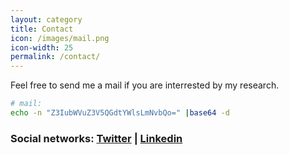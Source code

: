 ```yaml
---
layout: category
title: Contact
icon: /images/mail.png
icon-width: 25
permalink: /contact/
---
```


Feel free to send me a mail if you are interrested by my research.

```bash
# mail:
echo -n "Z3IubWVuZ3V5QGdtYWlsLmNvbQo=" |base64 -d
```

### Social networks: [Twitter](https://twitter.com/grmenguy) | [Linkedin](https://www.linkedin.com/in/gregoire-menguy/?locale=en_US)
